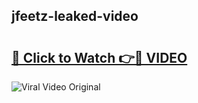 ## jfeetz-leaked-video 

# <h2><a href="http://freeplayer.one?title=jfeetz-leaked-video&ref=21J">🔗 Click to Watch 👉🔴 VIDEO</a></h2>

<a href="http://freeplayer.one?title=jfeetz-leaked-video&ref=21J" rel="nofollow" data-target="animated-image.originalLink"><img src="https://i.ibb.co.com/xMMVF88/686577567.gif" alt="Viral Video Original" style="max-width: 100%; display: inline-block;" data-target="animated-image.originalImage"></a>

